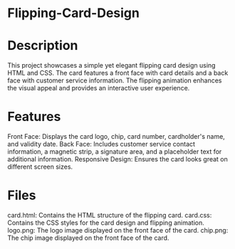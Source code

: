 # Flipping-Card-Design
# Description
This project showcases a simple yet elegant flipping card design using HTML and CSS. The card features a front face with card details and a back face with customer service information. The flipping animation enhances the visual appeal and provides an interactive user experience.

# Features
Front Face: Displays the card logo, chip, card number, cardholder's name, and validity date.
Back Face: Includes customer service contact information, a magnetic strip, a signature area, and a placeholder text for additional information.
Responsive Design: Ensures the card looks great on different screen sizes.
# Files
card.html: Contains the HTML structure of the flipping card.
card.css: Contains the CSS styles for the card design and flipping animation.
logo.png: The logo image displayed on the front face of the card.
chip.png: The chip image displayed on the front face of the card.
